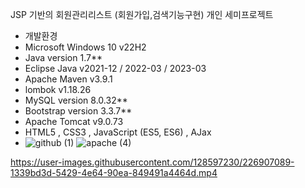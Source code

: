 JSP 기반의 회원관리리스트 (회원가입,검색기능구현) 개인 세미프로젝트 

- 개발환경 
- Microsoft Windows 10 v22H2
- Java version 1.7**
- Eclipse Java v2021-12 / 2022-03 / 2023-03
- Apache Maven v3.9.1
- lombok v1.18.26
- MySQL version 8.0.32**
- Bootstrap version 3.3.7**
- Apache Tomcat v9.0.73
- HTML5 , CSS3 , JavaScript (ES5, ES6) , AJax
- ![github (1)](https://user-images.githubusercontent.com/128597230/227871139-24e8feb4-965c-445a-9075-393cbe6f7a32.png) ![apache (4)](https://user-images.githubusercontent.com/128597230/227871171-c4fe119b-0e1e-47d5-b9f3-4808c1618fb9.png)





https://user-images.githubusercontent.com/128597230/226907089-1339bd3d-5429-4e64-90ea-849491a4464d.mp4


